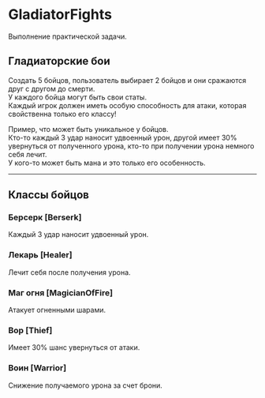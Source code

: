 # GladiatorFights

Выполнение практической задачи.

## Гладиаторские бои

Создать 5 бойцов, пользователь выбирает 2 бойцов и они сражаются друг с другом до смерти.    
У каждого бойца могут быть свои статы.    
Каждый игрок должен иметь особую способность для атаки, которая свойственна только его классу!

Пример, что может быть уникальное у бойцов.    
Кто-то каждый 3 удар наносит удвоенный урон, другой имеет 30% увернуться от полученного урона, кто-то при получении урона немного себя лечит.    
У кого-то может быть мана и это только его особенность.     

----

## Классы бойцов

### Берсерк [Berserk]

Каждый 3 удар наносит удвоенный урон.

### Лекарь [Healer]

Лечит себя после получения урона.

### Маг огня [MagicianOfFire]

Атакует огненными шарами.

### Вор [Thief]

Имеет 30% шанс увернуться от атаки.

### Воин [Warrior]

Cнижение получаемого урона за счет брони.

